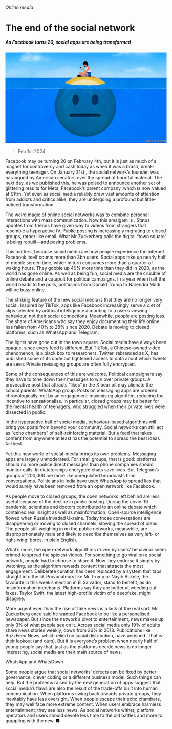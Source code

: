 ###### Online media

# The end of the social network 

##### As Facebook turns 20, social apps are being transformed 

![image](images/20240203_LDD002.jpg) 

> Feb 1st 2024 

Facebook may be turning 20 on February 4th, but it is just as much of a magnet for controversy and cash today as when it was a brash, break-everything teenager. On January 31st , the social network’s founder, was harangued by American senators over the spread of harmful material. The next day, as we published this, he was poised to announce another set of glittering results for Meta, Facebook’s parent company, which is now valued at $1trn. Yet even as social media reliably draw vast amounts of attention from addicts and critics alike, they are undergoing a profound but little-noticed transformation. 

The weird magic of online social networks was to combine personal interactions with mass communication. Now this amalgam is . Status updates from friends have given way to videos from strangers that resemble a hyperactive tV. Public posting is increasingly migrating to closed groups, rather like email. What Mr Zuckerberg calls the digital “town square” is being rebuilt—and posing problems. 

This matters, because social media are how people experience the internet. Facebook itself counts more than 3bn users. Social apps take up nearly half of mobile screen time, which in turn consumes more than a quarter of waking hours. They gobble up 40% more time than they did in 2020, as the world has gone online. As well as being fun, social media are the crucible of online debate and a catapult for political campaigns. In a year when half the world heads to the polls, politicians from Donald Trump to Narendra Modi will be busy online.

The striking feature of the new social media is that they are no longer very social. Inspired by TikTok, apps like Facebook increasingly serve a diet of clips selected by artificial intelligence according to a user’s viewing behaviour, not their social connections. Meanwhile, people are posting less. The share of Americans who say they enjoy documenting their life online has fallen from 40% to 28% since 2020. Debate is moving to closed platforms, such as WhatsApp and Telegram. 

The lights have gone out in the town square. Social media have always been opaque, since every feed is different. But TikTok, a Chinese-owned video phenomenon, is a black box to researchers. Twitter, rebranded as X, has published some of its code but tightened access to data about which tweets are seen. Private messaging groups are often fully encrypted. 

Some of the consequences of this are welcome. Political campaigners say they have to tone down their messages to win over private groups. A provocative post that attracts “likes” in the X bear pit may alienate the school parents’ WhatsApp group. Posts on messaging apps are ordered chronologically, not by an engagement-maximising algorithm, reducing the incentive to sensationalise. In particular, closed groups may be better for the mental health of teenagers, who struggled when their private lives were dissected in public. 

In the hyperactive half of social media, behaviour-based algorithms will bring you posts from beyond your community. Social networks can still act as “echo chambers” of self-reinforcing material. But a feed that takes content from anywhere at least has the potential to spread the best ideas farthest.

Yet this new world of social-media brings its own problems. Messaging apps are largely unmoderated. For small groups, that is good: platforms should no more police direct messages than phone companies should monitor calls. In dictatorships encrypted chats save lives. But Telegram’s groups of 200,000 are more like unregulated broadcasts than conversations. Politicians in India have used WhatsApp to spread lies that would surely have been removed from an open network like Facebook. 

As people move to closed groups, the open networks left behind are less useful because of the decline in public posting. During the covid-19 pandemic, scientists and doctors contributed to an online debate which contained real insight as well as misinformation. Open-source intelligence flowed when Russia invaded Ukraine. Today those conversations are disappearing or moving to closed channels, slowing the spread of ideas. The people still weighing in on the public networks, meanwhile, are disproportionately male and likely to describe themselves as very left- or right-wing: bores, in plain English.

What’s more, the open-network algorithms driven by users’ behaviour seem primed to spread the spiciest videos. For something to go viral on a social network, people had to choose to share it. Now they endorse it simply by watching, as the algorithm rewards content that attracts the most engagement. Deliberate curation has been replaced by a system that taps straight into the id. Provocateurs like Mr Trump or Nayib Bukele, the favourite in this week’s election in El Salvador, stand to benefit, as do misinformation merchants. Platforms say they are better at weeding out fakes. Taylor Swift, the latest high-profile victim of a deepfake, might disagree.

More urgent even than the rise of fake news is a lack of the real sort. Mr Zuckerberg once said he wanted Facebook to be like a personalised newspaper. But since the network’s pivot to entertainment, news makes up only 3% of what people see on it. Across social media only 19% of adults share news stories weekly, down from 26% in 2018. Publications like BuzzFeed News, which relied on social distribution, have perished. That is their lookout (and ours). But it is everyone’s problem when nearly half of young people say that, just as the platforms decide news is no longer interesting, social media are their main source of news.

WhatsApp and WhatsDown

Some people argue that social networks’ defects can be fixed by better governance, clever coding or a different business model. Such things can help. But the problems raised by the new generation of apps suggest that social media’s flaws are also the result of the trade-offs built into human communication. When platforms swing back towards private groups, they inevitably have less oversight. When people escape their echo chambers, they may well face more extreme content. When users embrace harmless entertainment, they see less news. As social networks wither, platform operators and users should devote less time to the old battles and more to grappling with the new. ■


